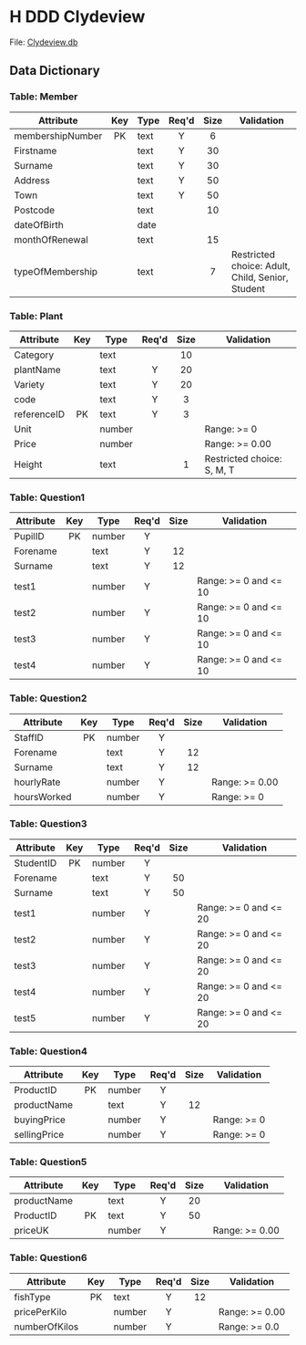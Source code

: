 # H DDD Clydeview

File: [Clydeview.db](assets/Clydeview.db "Download file")


## Data Dictionary

### Table: Member

| Attribute        | Key   | Type  | Req'd | Size  | Validation |
| ---------        | :---: | ----- | :---: | :---: | ---------- |
| membershipNumber | PK    | text  | Y     | 6     | |
| Firstname        |       | text  | Y     | 30    | |
| Surname          |       | text  | Y     | 30    | |
| Address          |       | text  | Y     | 50    | |
| Town             |       | text  | Y     | 50    | |
| Postcode         |       | text  |       | 10    | |
| dateOfBirth      |       | date  |       |       | |
| monthOfRenewal   |       | text  |       | 15    | |
| typeOfMembership |       | text  |       | 7     | Restricted choice: Adult, Child, Senior, Student |


### Table: Plant

| Attribute   | Key   | Type   | Req'd | Size  | Validation |
| ---------   | :---: | -----  | :---: | :---: | ---------- |
| Category    |       | text   |       | 10    | |
| plantName   |       | text   | Y     | 20    | |
| Variety     |       | text   | Y     | 20    | |
| code        |       | text   | Y     | 3     | |
| referenceID | PK    | text   | Y     | 3     | |
| Unit        |       | number |       |       | Range: >= 0 |
| Price       |       | number |       |       | Range: >= 0.00 |
| Height      |       | text   |       | 1     | Restricted choice: S, M, T |


### Table: Question1

| Attribute | Key   | Type   | Req'd | Size  | Validation |
| --------- | :---: | -----  | :---: | :---: | ---------- |
| PupilID   | PK    | number | Y     |       | |
| Forename  |       | text   | Y     | 12    | |
| Surname   |       | text   | Y     | 12    | |
| test1     |       | number | Y     |       | Range: >= 0 and <= 10 |
| test2     |       | number | Y     |       | Range: >= 0 and <= 10 |
| test3     |       | number | Y     |       | Range: >= 0 and <= 10 |
| test4     |       | number | Y     |       | Range: >= 0 and <= 10 |


### Table: Question2

| Attribute   | Key   | Type   | Req'd | Size  | Validation |
| ---------   | :---: | -----  | :---: | :---: | ---------- |
| StaffID     | PK    | number | Y     |       | |
| Forename    |       | text   | Y     | 12    | |
| Surname     |       | text   | Y     | 12    | |
| hourlyRate  |       | number | Y     |       | Range: >= 0.00 |
| hoursWorked |       | number | Y     |       | Range: >= 0 |


### Table: Question3

| Attribute | Key   | Type   | Req'd | Size  | Validation |
| --------- | :---: | -----  | :---: | :---: | ---------- |
| StudentID | PK    | number | Y     |       | |
| Forename  |       | text   | Y     | 50    | |
| Surname   |       | text   | Y     | 50    | |
| test1     |       | number | Y     |       | Range: >= 0 and <= 20 |
| test2     |       | number | Y     |       | Range: >= 0 and <= 20 |
| test3     |       | number | Y     |       | Range: >= 0 and <= 20 |
| test4     |       | number | Y     |       | Range: >= 0 and <= 20 |
| test5     |       | number | Y     |       | Range: >= 0 and <= 20 |


### Table: Question4

| Attribute    | Key   | Type   | Req'd | Size  | Validation |
| ---------    | :---: | -----  | :---: | :---: | ---------- |
| ProductID    | PK    | number | Y     |       | |
| productName  |       | text   | Y     | 12    | |
| buyingPrice  |       | number | Y     |       | Range: >= 0 |
| sellingPrice |       | number | Y     |       | Range: >= 0 |


### Table: Question5

| Attribute   | Key   | Type   | Req'd | Size  | Validation |
| ---------   | :---: | -----  | :---: | :---: | ---------- |
| productName |       | text   | Y     | 20    | |
| ProductID   | PK    | text   | Y     | 50    | |
| priceUK     |       | number | Y     |       | Range: >= 0.00 |


### Table: Question6

| Attribute     | Key   | Type   | Req'd | Size  | Validation |
| ---------     | :---: | -----  | :---: | :---: | ---------- |
| fishType      | PK    | text   | Y     | 12    | |
| pricePerKilo  |       | number | Y     |       | Range: >= 0.00 |
| numberOfKilos |       | number | Y     |       | Range: >= 0.0 |
